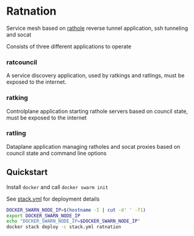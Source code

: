 # Ratnation 

Service mesh based on [rathole](https://github.com/rapiz1/rathole) reverse tunnel application, ssh tunneling and socat

Consists of three different applications to operate

### ratcouncil
A service discovery application, used by ratkings and ratlings, must be exposed to the internet.

### ratking
Controlplane application starting rathole servers based on council state, must be exposed to the internet

### ratling
Dataplane application managing ratholes and socat proxies based on council state and command line options


## Quickstart

Install `docker` and call `docker swarm init`

See [stack.yml](./stack.yml) for deployment details

```bash
DOCKER_SWARN_NODE_IP=$(hostname -I | cut -d' ' -f1)
export DOCKER_SWARN_NODE_IP
echo "DOCKER_SWARN_NODE_IP=$DOCKER_SWARN_NODE_IP"
docker stack deploy -c stack.yml ratnation
```
